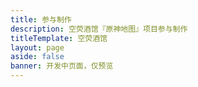```yaml
---
title: 参与制作
description: 空荧酒馆『原神地图』项目参与制作
titleTemplate: 空荧酒馆
layout: page
aside: false
banner: 开发中页面，仅预览
---
```


<script setup>
import StaffPage from './staff/StaffPage.vue'
</script>

<StaffPage />

